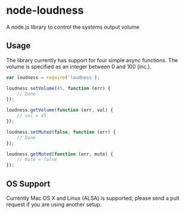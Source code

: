 # node-loudness

A node.js library to control the systems output volume

## Usage

The library currently has support for four simple async functions. The volume is specified as an integer between 0 and 100 (inc.).

```javascript
var loudness = require('loudness');

loudness.setVolume(45, function (err) {
    // Done
});

loudness.getVolume(function (err, vol) {
    // vol = 45
});

loudness.setMuted(false, function (err) {
    // Done
});

loudness.getMuted(function (err, mute) {
    // mute = false
});
```

## OS Support

Currently Mac OS X and Linux (ALSA) is supported, please send a pull request if you are using another setup.

